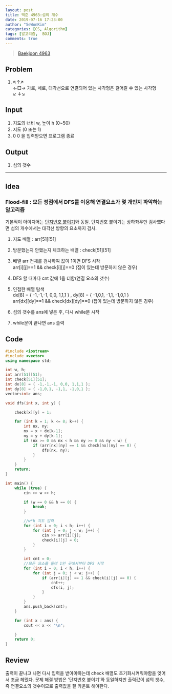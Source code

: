 ```yaml
---
layout: post
title: 백준 4963:섬의 개수
date: 2019-07-16 17:23:00
author: "SeWonKim"
categories: [CS, Algorithm]
tags: [알고리즘,  BOJ]
comments: true
---
```



> [Baekjoon 4963](https://www.acmicpc.net/problem/4963)

## Problem
  1. ↖↑↗   \
     ←□→ 가로, 세로, 대각선으로 연결되어 있는 사각형은 걸어갈 수 있는 사각형\
     ↙ ↓↘

## Input
  1. 지도의 너비 w, 높이 h (0~50)
  2. 지도 (0 또는 1)
  3. 0 0 을 입력받으면 프로그램 종료 

## Output
  1. 섬의 갯수


---

## Idea
### Flood-fill : 모든 정점에서 DFS를 이용해 연결요소가 몇 개인지 파악하는 알고리즘
기본적이 아이디어는 [단지번호 붙이기](https://siromom.github.io/jekyll/%EB%B0%B1%EC%A4%80/algorithm/til/flood-fill/)와 동일.
단지번호 붙이기는 상하좌우만 검사했다면 섬의 개수에서는 대각선 방향의 요소까지 검사.

1. 지도 배열 : arr[51][51]

2. 방문했는지 안했는지 체크하는 배열 : check[51][51]

3. 배열 arr 전체를 검사하여 값이 1이면 DFS 시작\
   arr[i][j]==1 && check[i][j]==0 (집이 있는데 방문하지 않은 경우)
   
4. DFS 할 때마다 cnt 값에 1을 더함(연결 요소의 갯수)
   
5. 인접한 배열 탐색\
   dx[8] = { -1,-1,-1, 0,0, 1,1,1 } , dy[8] = { -1,0,1, -1,1, -1,0,1 }\
   arr[dx][dy]==1 && check[dx][dy]==0 (집이 있는데 방문하지 않은 경우)
 
6. 섬의 갯수를 ans에 넣은 후, 다시 while문 시작  

7. while문이 끝나면 ans 출력
 
## Code
```cpp
#include <iostream>
#include <vector>
using namespace std;

int w, h;
int arr[51][51];
int check[51][51];
int dx[8] = { -1,-1,-1, 0,0, 1,1,1 };
int dy[8] = { -1,0,1, -1,1, -1,0,1 };
vector<int> ans;

void dfs(int x, int y) {

	check[x][y] = 1;

	for (int k = 1; k <= 8; k++) {
		int nx, ny;
		nx = x + dx[k-1];
		ny = y + dy[k-1];
		if (nx >= 0 && nx < h && ny >= 0 && ny < w) {
			if (arr[nx][ny] == 1 && check[nx][ny] == 0) {
				dfs(nx, ny);
			}
		}
	}
	return;
}

int main() {
	while (true) {
		cin >> w >> h;

		if (w == 0 && h == 0) {
			break;
		}

		//w*h 지도 입력
		for (int i = 0; i < h; i++) {
			for (int j = 0; j < w; j++) {
				cin >> arr[i][j];
				check[i][j] = 0;
			}
		}

		int cnt = 0;
		//모든 요소를 돌며 1인 곳에서부터 DFS 시작
		for (int i = 0; i < h; i++) {
			for (int j = 0; j < w; j++) {
				if (arr[i][j] == 1 && check[i][j] == 0) {
					cnt++;
					dfs(i, j);
				}
			}
		}
		ans.push_back(cnt);
	}

	for (int x : ans) {
		cout << x << "\n";

	}
	return 0;
}
```

## Review
출력이 끝나고 나면 다시 입력을 받아야하는데 check 배열도 초기화시켜줘야함을 잊어서 조금 헤맸다.
문제 해결 방법은 '단지번호 붙이기'와 동일하지만 출력값이 섬의 갯수, 즉 연결요소의 갯수이므로 출력값을 잘 카운트 해야한다.

